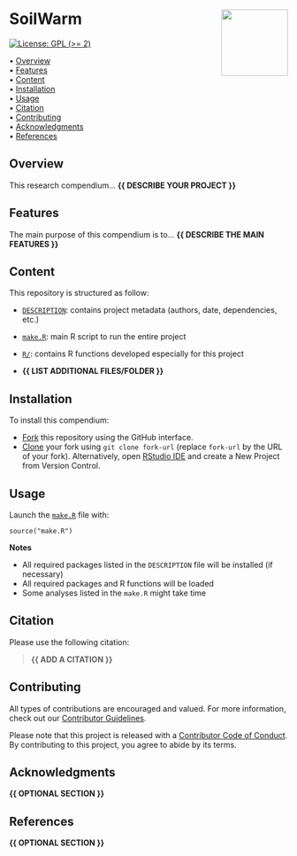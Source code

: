 <!-- README.md is generated from README.Rmd. Please edit that file -->

# SoilWarm <img src="man/figures/compendium-sticker.png" align="right" style="float:right; height:120px;"/>

<!-- badges: start -->

[![License: GPL (&gt;=
2)](https://img.shields.io/badge/License-GPL%20%28%3E%3D%202%29-blue.svg)](https://choosealicense.com/licenses/gpl-2.0/)
<!-- badges: end -->

<p align="left">
• <a href="#overview">Overview</a><br> •
<a href="#features">Features</a><br> •
<a href="#content">Content</a><br> •
<a href="#installation">Installation</a><br> •
<a href="#usage">Usage</a><br> • <a href="#citation">Citation</a><br> •
<a href="#contributing">Contributing</a><br> •
<a href="#acknowledgments">Acknowledgments</a><br> •
<a href="#references">References</a>
</p>

## Overview

This research compendium… **{{ DESCRIBE YOUR PROJECT }}**

## Features

The main purpose of this compendium is to… **{{ DESCRIBE THE MAIN
FEATURES }}**

## Content

This repository is structured as follow:

-   [`DESCRIPTION`](https://github.com/MikeHedde/SoilWarm/tree/main/DESCRIPTION):
    contains project metadata (authors, date, dependencies, etc.)

-   [`make.R`](https://github.com/MikeHedde/SoilWarm/tree/main/make.R):
    main R script to run the entire project

-   [`R/`](https://github.com/MikeHedde/SoilWarm/tree/main/R): contains
    R functions developed especially for this project

-   **{{ LIST ADDITIONAL FILES/FOLDER }}**

## Installation

To install this compendium:

-   [Fork](https://docs.github.com/en/get-started/quickstart/contributing-to-projects)
    this repository using the GitHub interface.
-   [Clone](https://docs.github.com/en/repositories/creating-and-managing-repositories/cloning-a-repository)
    your fork using `git clone fork-url` (replace `fork-url` by the URL
    of your fork). Alternatively, open [RStudio
    IDE](https://posit.co/products/open-source/rstudio/) and create a
    New Project from Version Control.

## Usage

Launch the
[`make.R`](https://github.com/MikeHedde/SoilWarm/tree/main/make.R) file
with:

    source("make.R")

**Notes**

-   All required packages listed in the `DESCRIPTION` file will be
    installed (if necessary)
-   All required packages and R functions will be loaded
-   Some analyses listed in the `make.R` might take time

## Citation

Please use the following citation:

> **{{ ADD A CITATION }}**

## Contributing

All types of contributions are encouraged and valued. For more
information, check out our [Contributor
Guidelines](https://github.com/MikeHedde/SoilWarm/blob/main/CONTRIBUTING.md).

Please note that this project is released with a [Contributor Code of
Conduct](https://contributor-covenant.org/version/2/1/CODE_OF_CONDUCT.html).
By contributing to this project, you agree to abide by its terms.

## Acknowledgments

**{{ OPTIONAL SECTION }}**

## References

**{{ OPTIONAL SECTION }}**
